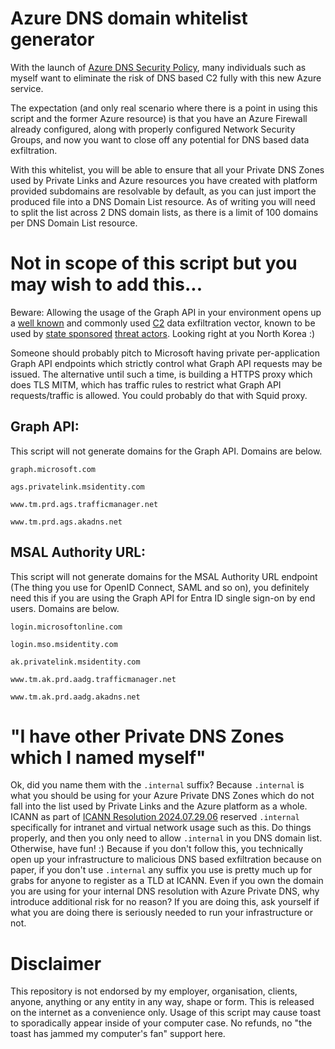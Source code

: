 # Azure DNS domain whitelist generator

With the launch of [Azure DNS Security Policy](https://learn.microsoft.com/en-us/azure/dns/dns-security-policy), many individuals such as myself want to eliminate the risk of DNS based C2 fully with this new Azure service.

The expectation (and only real scenario where there is a point in using this script and the former Azure resource) is that you have an Azure Firewall already configured, along with properly configured Network Security Groups, and now you want to close off any potential for DNS based data exfiltration.

With this whitelist, you will be able to ensure that all your Private DNS Zones used by Private Links and Azure resources you have created with platform provided subdomains are resolvable by default, as you can just import the produced file into a DNS Domain List resource. As of writing you will need to split the list across 2 DNS domain lists, as there is a limit of 100 domains per DNS Domain List resource.

# Not in scope of this script but you may wish to add this...

Beware: Allowing the usage of the Graph API in your environment opens up a [well known](https://x.com/vxunderground/status/1429867158075498506) and commonly used [C2](https://github.com/boku7/azureOutlookC2) data exfiltration vector, known to be used by [state sponsored](https://www.elastic.co/security-labs/siestagraph-new-implant-uncovered-in-asean-member-foreign-ministry) [threat actors](https://www.elastic.co/security-labs/update-to-the-REF2924-intrusion-set-and-related-campaigns). Looking right at you North Korea :)

Someone should probably pitch to Microsoft having private per-application Graph API endpoints which strictly control what Graph API requests may be issued. The alternative until such a time, is building a HTTPS proxy which does TLS MITM, which has traffic rules to restrict what Graph API requests/traffic is allowed. You could probably do that with Squid proxy.

## Graph API:

This script will not generate domains for the Graph API. Domains are below.

`graph.microsoft.com`

`ags.privatelink.msidentity.com`

`www.tm.prd.ags.trafficmanager.net`

`www.tm.prd.ags.akadns.net`


## MSAL Authority URL:

This script will not generate domains for the MSAL Authority URL endpoint (The thing you use for OpenID Connect, SAML and so on), you definitely need this if you are using the Graph API for Entra ID single sign-on by end users. Domains are below.

`login.microsoftonline.com`

`login.mso.msidentity.com`

`ak.privatelink.msidentity.com`

`www.tm.ak.prd.aadg.trafficmanager.net`

`www.tm.ak.prd.aadg.akadns.net`

# "I have other Private DNS Zones which I named myself"

Ok, did you name them with the `.internal` suffix? Because `.internal` is what you should be using for your Azure Private DNS Zones which do not fall into the list used by Private Links and the Azure platform as a whole. ICANN as part of [ICANN Resolution 2024.07.29.06](https://www.icann.org/en/board-activities-and-meetings/materials/approved-resolutions-special-meeting-of-the-icann-board-29-07-2024-en#section2.a) reserved `.internal` specifically for intranet and virtual network usage such as this. Do things properly, and then you only need to allow `.internal` in you DNS domain list. Otherwise, have fun! :) Because if you don't follow this, you technically open up your infrastructure to malicious DNS based exfiltration because on paper, if you don't use `.internal` any suffix you use is pretty much up for grabs for anyone to register as a TLD at ICANN. Even if you own the domain you are using for your internal DNS resolution with Azure Private DNS, why introduce additional risk for no reason? If you are doing this, ask yourself if what you are doing there is seriously needed to run your infrastructure or not.

# Disclaimer

This repository is not endorsed by my employer, organisation, clients, anyone, anything or any entity in any way, shape or form. This is released on the internet as a convenience only. Usage of this script may cause toast to sporadically appear inside of your computer case. No refunds, no "the toast has jammed my computer's fan" support here.
